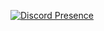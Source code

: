 [![Discord Presence](https://lanyard.cnrad.dev/api/1290478829168623616?animatedDecoration=:true)](https://discord.com/users/1290478829168623616)
